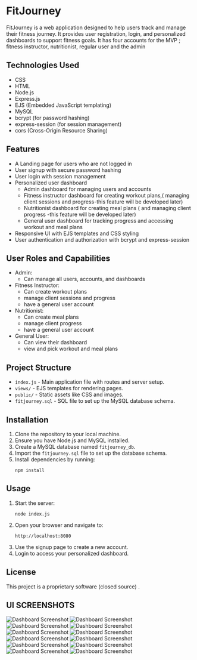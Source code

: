 # FitJourney

FitJourney is a web application designed to help users track and manage their fitness journey. It provides user registration, login, and personalized dashboards to support fitness goals. It has four accounts for the MVP ; fitness instructor, nutritionist, regular user and the admin

## Technologies Used

- CSS
- HTML
- Node.js
- Express.js
- EJS (Embedded JavaScript templating)
- MySQL
- bcrypt (for password hashing)
- express-session (for session management)
- cors (Cross-Origin Resource Sharing)

## Features

- A Landing page for users who are not logged in
- User signup with secure password hashing
- User login with session management
- Personalized user dashboard
  - Admin dashboard for managing users and accounts
  - Fitness instructor dashboard for creating workout plans,( managing client sessions and progress-this feature will be developed later)
  - Nutritionist dashboard for creating meal plans ( and managing client progress -this feature will be developed later)
  - General user dashboard for tracking progress and accessing workout and meal plans
- Responsive UI with EJS templates and CSS styling
- User authentication and authorization with bcrypt and express-session

## User Roles and Capabilities

- Admin:
  - Can manage all users, accounts, and dashboards
- Fitness Instructor:
  - Can create workout plans
  - manage client sessions and progress
  - have a general user account
- Nutritionist:
  - Can create meal plans
  - manage client progress
  - have a general user account
- General User:
  - Can view their dashboard
  - view and pick workout and meal plans

## Project Structure

- `index.js` - Main application file with routes and server setup.
- `views/` - EJS templates for rendering pages.
- `public/` - Static assets like CSS and images.
- `fitjourney.sql` - SQL file to set up the MySQL database schema.

## Installation

1. Clone the repository to your local machine.
2. Ensure you have Node.js and MySQL installed.
3. Create a MySQL database named `fitjourney_db`.
4. Import the `fitjourney.sql` file to set up the database schema.
5. Install dependencies by running:
   ```
   npm install
   ```

## Usage

1. Start the server:
   ```
   node index.js
   ```
2. Open your browser and navigate to:
   ```
   http://localhost:8080
   ```
3. Use the signup page to create a new account.
4. Login to access your personalized dashboard.

## License

This project is a proprietary software (closed source) .

## UI SCREENSHOTS

![Dashboard Screenshot](/UI%20Screenshots/Landing%20page.png)
![Dashboard Screenshot](/UI%20Screenshots/login%20form.png)
![Dashboard Screenshot](/UI%20Screenshots/chosen%20meal%20plans.png)
![Dashboard Screenshot](/UI%20Screenshots/Instructor's%20dashboard.png)
![Dashboard Screenshot](/UI%20Screenshots/Meal%20plans.png)
![Dashboard Screenshot](/UI%20Screenshots/Nutritionist%20dashboard.png)
![Dashboard Screenshot](/UI%20Screenshots/Registeration%20form.png)
![Dashboard Screenshot](/UI%20Screenshots/mobile_chosen%20meal%20plans.png)
![Dashboard Screenshot](/UI%20Screenshots/mobile_landing%20page.png)
![Dashboard Screenshot](/UI%20Screenshots/mobile_meal%20plans.png)
![Dashboard Screenshot](/UI%20Screenshots/mobile_navbar.png)
![Dashboard Screenshot](/UI%20Screenshots/mobile_regular%20user%20dashboard.png)
